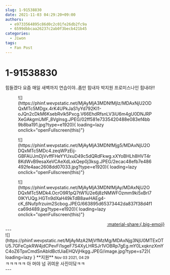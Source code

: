 ```yaml
---
slug: 1-91538830
date: 2021-11-03 04:29:20+09:00
authors:
  - e9733564895c86d0c2c01fe26db2fc9a
  - 6599dbbcaa26237c2ab0f3becb421b45
categories:
  - Jiwon
tags:
  - Fan Post
---
```


# 1-91538830

<div class="post-container" markdown="1">
<div class="content-container md-sidebar__scrollwrap" markdown="1">

힘들겠다 요즘 매일 새벽까지 연습이야..좀만 힘내자 박지원 프로미스나인 힘내라!!
<figure markdown="1">
![](https://phinf.wevpstatic.net/MjAyMjA3MDNfMjIz/MDAxNjU2ODQxMTc5MDgx.4rK4UPkJaS1yYd792KI1-oJQn2cDkM6KsebRvlk5Pxcg.V66EhdRfsnLV3iU6m4gU0DNJRPXeGAkgmUMF_8Vglnsg.JPEG/02ff581e7335420488e083ef4bb9b8ba191.jpg?type=e1920){ loading=lazy onclick="openFullscreen(this)"}
</figure>

<figure markdown="1">
![](https://phinf.wevpstatic.net/MjAyMjA3MDNfMjg5/MDAxNjU2ODQxMTc5MDc4.zeqWPzEij-GBFAUJmDjVvffFHeYYUxuD49c5dQRdFkwg.xXYoBHLh8HVT4r8KdWvB9esaXeVCAeXdLxkQep0j3ksg.JPEG/2ecac48efb7e486492fe4aac2608dd07033.jpg?type=e1920){ loading=lazy onclick="openFullscreen(this)"}
</figure>

<figure markdown="1">
![](https://phinf.wevpstatic.net/MjAyMjA3MDNfMjAy/MDAxNjU2ODQxMTc5MDk4.OcrO9R1pQ7tW1U2e6j8zNMWFOzmm9ki5xBrI70IKYUQg.HGTn9dXaH49kTdB8awHAEg4-cK_6Nufpfrzuim2Scbog.JPEG/663895d65373442da837f38d4f1ca69d489.jpg?type=e1920){ loading=lazy onclick="openFullscreen(this)"}
</figure>


</div>
</div>

<div style="text-align: right;" markdown="1">
<a href="https://weverse.io/fromis9/fanpost/1-91538830" style="text-align: right;">:material-share:{.big-emoji}</a>
</div>
---

<div class="comments-container md-sidebar__scrollwrap" markdown="1">
<div class="comment" markdown="1">
<div class='id-container' markdown="1">
![](https://phinf.wevpstatic.net/MjAyMzA2MjVfMzMg/MDAxNjg3NjU0MTExOTU5.7GFeCpkRW4jdCPevFi1sgeF7S4XyLHRSJr1VOBRp7gEg.mY0LxqknzXmYC4oZ6TpxCmdSnAbldBctUiaEHQVjHkgg.JPEG/image.jpg?type=s72){ loading=lazy }
**<span class="artist">지원</span>** <small>Nov 03 2021, 04:29</small><br>
</div>
<div class='comment-body' markdown="1">
ㅋㅋㅋㅋㅋ 아 머야 넘 귀여운 사진이닼ㅋㅋ
</div>
</div>
</div>
---
